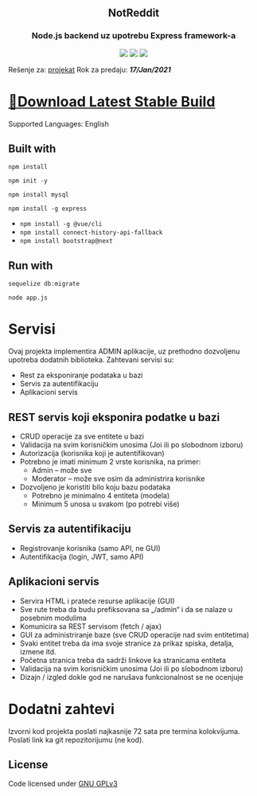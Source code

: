 <h2 align="center"> NotReddit </h2> 
<h3 align="center"> Node.js backend uz upotrebu Express framework-a </h3>

<p align="center">
<img src="https://img.shields.io/badge/Support-Windows%20x64-blue?logo=Windows&style=flat">
<img src="https://img.shields.io/github/license/Marko-Milasinovic-RI/Skript-Jezici-Projekat?style=flat">
<img src="https://tokei.rs/b1/github/Marko-Milasinovic-RI/Skript-Jezici-Projekat?category=code">
</p>

Rešenje za: [projekat](https://drive.google.com/file/d/1np0UaTG_SNgWFCUFaSnQs6tsfe9VAwEA/view)
Rok za predaju: **_17/Jan/2021_**

# [💾Download Latest Stable Build](https://github.com/Marko-Milasinovic-RI/Skript-Jezici-Projekat/releases/latest)
Supported Languages: English

## Built with
```
npm install
```
```
npm init -y
```
```
npm install mysql
```
```
npm install -g express
```
*  ```npm install -g @vue/cli```
*  ``` npm install connect-history-api-fallback ```
*  ``` npm install bootstrap@next ```

## Run with
```
sequelize db:migrate
```
```
node app.js
```

# Servisi
Ovaj projekta implementira ADMIN aplikacije, uz prethodno dozvoljenu upotreba dodatnih biblioteka.
Zahtevani servisi su:
* Rest za eksponiranje podataka u bazi
* Servis za autentifikaciju
* Aplikacioni servis

## REST servis koji eksponira podatke u bazi
* CRUD operacije za sve entitete u bazi
* Validacija na svim korisničkim unosima (Joi ili po slobodnom izboru)
* Autorizacija (korisnika koji je autentifikovan)
* Potrebno je imati minimum 2 vrste korisnika, na primer:
  * Admin – može sve
  * Moderator – može sve osim da administrira korisnike
* Dozvoljeno je koristiti bilo koju bazu podataka
  * Potrebno je minimalno 4 entiteta (modela)
  * Minimum 5 unosa u svakom (po potrebi više)

## Servis za autentifikaciju
* Registrovanje korisnika (samo API, ne GUI)
* Autentifikacija (login, JWT, samo API)

## Aplikacioni servis
* Servira HTML i prateće resurse aplikacije (GUI)
* Sve rute treba da budu prefiksovana sa „/admin“ i da se nalaze u posebnim modulima
* Komunicira sa REST servisom (fetch / ajax)
* GUI za administriranje baze (sve CRUD operacije nad svim entitetima)
* Svaki entitet treba da ima svoje stranice za prikaz spiska, detalja, izmene itd.
* Početna stranica treba da sadrži linkove ka stranicama entiteta
* Validacija na svim korisničkim unosima (Joi ili po slobodnom izboru)
* Dizajn / izgled dokle god ne narušava funkcionalnost se ne ocenjuje

# Dodatni zahtevi
Izvorni kod projekta poslati najkasnije 72 sata pre termina kolokvijuma. Poslati link ka git repozitorijumu (ne kod).

## License
Code licensed under [GNU GPLv3](https://www.gnu.org/licenses/gpl-3.0.html)
